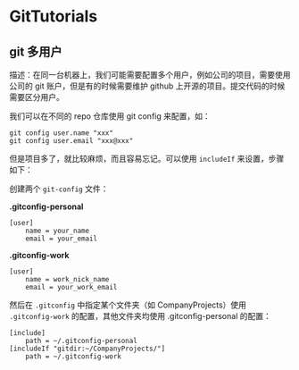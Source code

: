 # GitTutorials





## git 多用户

描述：在同一台机器上，我们可能需要配置多个用户，例如公司的项目，需要使用公司的 git 账户，但是有的时候需要维护 github 上开源的项目。提交代码的时候需要区分用户。

我们可以在不同的 repo 仓库使用 git config 来配置，如：

```
git config user.name "xxx"
git config user.email "xxx@xxx"
```

但是项目多了，就比较麻烦，而且容易忘记。可以使用 `includeIf` 来设置，步骤如下：

创建两个 `git-config` 文件：

**.gitconfig-personal** 

```
[user]
	name = your_name
	email = your_email
```



**.gitconfig-work**
```
[user]
	name = work_nick_name
	email = your_work_email
```

然后在 `.gitconfig` 中指定某个文件夹（如 CompanyProjects）使用 `.gitconfig-work` 的配置，其他文件夹均使用 .gitconfig-personal 的配置：

```
[include]
    path = ~/.gitconfig-personal
[includeIf "gitdir:~/CompanyProjects/"]
    path = ~/.gitconfig-work
```

